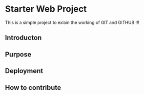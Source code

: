 # Starter Web Project
This is a simple project to exlain the working of GIT and GITHUB !!! 
 
 
 
## Introducton




## Purpose



## Deployment



## How to contribute

